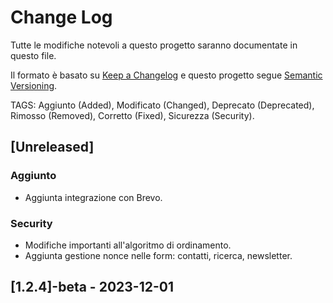 # Change Log

Tutte le modifiche notevoli a questo progetto saranno documentate in questo file.

Il formato è basato su [Keep a Changelog](http://keepachangelog.com/)
e questo progetto segue [Semantic Versioning](http://semver.org/).


TAGS: Aggiunto (Added), Modificato (Changed), Deprecato (Deprecated), Rimosso (Removed), Corretto (Fixed), Sicurezza (Security).


## [Unreleased]

### Aggiunto
- Aggiunta integrazione con Brevo.

### Security
- Modifiche importanti all'algoritmo di ordinamento.
- Aggiunta gestione nonce nelle form: contatti, ricerca, newsletter.


## [1.2.4]-beta - 2023-12-01